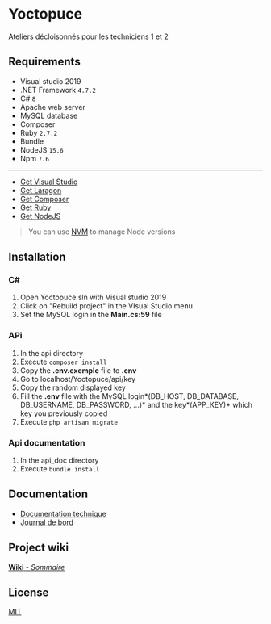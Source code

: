 # Yoctopuce

Ateliers décloisonnés pour les techniciens 1 et 2

## Requirements

* Visual studio 2019
* .NET Framework `4.7.2`
* C# `8`
* Apache web server
* MySQL database
* Composer
* Ruby `2.7.2`
* Bundle
* NodeJS `15.6`
* Npm `7.6`

---

* [Get Visual Studio](https://visualstudio.microsoft.com/fr/vs/)
* [Get Laragon](https://laragon.org/download/)
* [Get Composer](https://getcomposer.org/download/)
* [Get Ruby](https://www.ruby-lang.org/fr/downloads/)
* [Get NodeJS](https://nodejs.org/en/download/)

> You can use [NVM](https://github.com/nvm-sh/nvm) to manage Node versions

## Installation

### C#
1. Open Yoctopuce.sln with Visual studio 2019
2. Click on "Rebuild project" in the VIsual Studio menu
3. Set the MySQL login in the **Main.cs:59** file

### APi
1. In the api directory
2. Execute `composer install`
3. Copy the **.env.exemple** file to **.env**
4. Go to localhost/Yoctopuce/api/key
5. Copy the random displayed key
6. Fill the **.env** file with the MySQL login*(DB_HOST, DB_DATABASE, DB_USERNAME, DB_PASSWORD, ...)* and the key*(APP_KEY)* which key you previously copied
7. Execute `php artisan migrate`

### Api documentation
1. In the api_doc directory
2. Execute `bundle install`

## Documentation

* [Documentation technique](https://github.com/julesstahli/Yoctopuce/blob/master/documentation/documentation_technique.md)
* [Journal de bord](https://github.com/julesstahli/Yoctopuce/blob/master/documentation/journal_de_bord.md)

## Project wiki

[**Wiki** - *Sommaire*](https://github.com/julesstahli/Yoctopuce/wiki/Sommaire)

## License

[MIT](https://github.com/julesstahli/Yoctopuce/blob/master/LICENSE)
